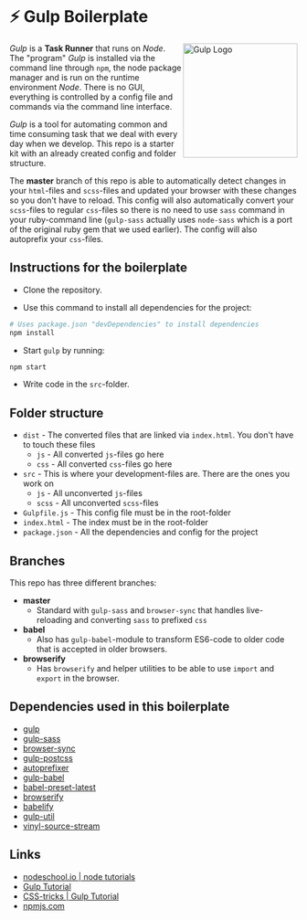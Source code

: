 # :zap: Gulp Boilerplate

<img align="right" height="200px" width="auto" src="https://cdn.worldvectorlogo.com/logos/gulp.svg" alt="Gulp Logo">

_Gulp_ is a **Task Runner** that runs on _Node_. The "program" _Gulp_ is installed via the command line through `npm`, the node package manager and is run on the runtime environment _Node_. There is no GUI, everything is controlled by a config file and commands via the command line interface.

_Gulp_ is a tool for automating common and time consuming task that we deal with every day when we develop. This repo is a starter kit with an already created config and folder structure.

The **master** branch of this repo is able to automatically detect changes in your `html`-files and `scss`-files and updated your browser with these changes so you don't have to reload. This config will also automatically convert your `scss`-files to regular `css`-files so there is no need to use `sass` command in your ruby-command line (`gulp-sass` actually uses `node-sass` which is a port of the original ruby gem that we used earlier). The config will also autoprefix your `css`-files.

## Instructions for the boilerplate

- Clone the repository.

- Use this command to install all dependencies for the project:

```bash
# Uses package.json "devDependencies" to install dependencies
npm install
```

- Start `gulp` by running:

```bash
npm start
```

- Write code in the `src`-folder.

## Folder structure

- `dist` - The converted files that are linked via `index.html`. You don't have to touch these files
  - `js` - All converted `js`-files go here
  - `css` - All converted `css`-files go here
- `src` - This is where your development-files are. There are the ones you work on
  - `js` - All unconverted `js`-files
  - `scss` - All unconverted `scss`-files
- `Gulpfile.js` - This config file must be in the root-folder
- `index.html` - The index must be in the root-folder
- `package.json` - All the dependencies and config for the project

## Branches

This repo has three different branches:

- **master**
  - Standard with `gulp-sass` and `browser-sync` that handles live-reloading and converting `sass` to prefixed `css`
- **babel**
  - Also has `gulp-babel`-module to transform ES6-code to older code that is accepted in older browsers.
- **browserify**
  - Has `browserify` and helper utilities to be able to use `import` and `export` in the browser.

## Dependencies used in this boilerplate

- [gulp](https://www.npmjs.com/package/gulp)
- [gulp-sass](https://www.npmjs.com/package/gulp-sass)
- [browser-sync](https://www.npmjs.com/package/browser-sync)
- [gulp-postcss](https://www.npmjs.com/package/gulp-postcss)
- [autoprefixer](https://www.npmjs.com/package/autoprefixer)
- [gulp-babel](https://www.npmjs.com/package/gulp-babel)
- [babel-preset-latest](https://www.npmjs.com/package/babel-preset-latest)
- [browserify](https://www.npmjs.com/package/browserify)
- [babelify](https://www.npmjs.com/package/babelify)
- [gulp-util](https://www.npmjs.com/package/gulp-util)
- [vinyl-source-stream](https://www.npmjs.com/package/vinyl-source-stream)

## Links

- [nodeschool.io | node tutorials](https://nodeschool.io/)
- [Gulp Tutorial](http://www.laminsanneh.com/blog/post/60/gulpjs-javascript-build-system-tutorial-beginners-and-advanced)
- [CSS-tricks | Gulp Tutorial](https://css-tricks.com/gulp-for-beginners/)
- [npmjs.com](https://www.npmjs.com/)
